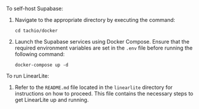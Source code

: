 To self-host Supabase:

1. Navigate to the appropriate directory by executing the command:
   ```
   cd tachio/docker
   ```
2. Launch the Supabase services using Docker Compose. Ensure that the required environment variables are set in the `.env` file before running the following command:
   ```
   docker-compose up -d
   ```

To run LinearLite:

1. Refer to the `README.md` file located in the `linearlite` directory for instructions on how to proceed. This file contains the necessary steps to get LinearLite up and running.
